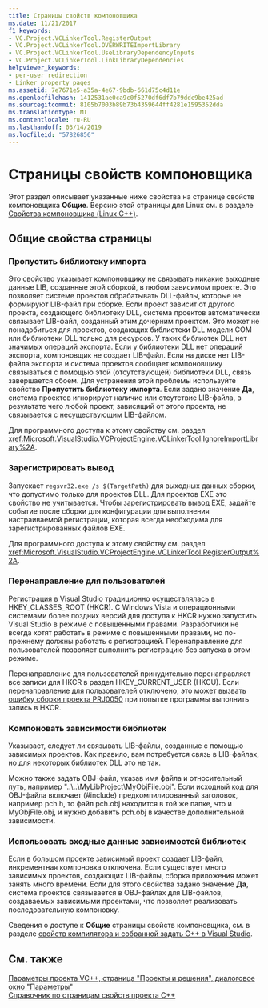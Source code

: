 ```yaml
---
title: Страницы свойств компоновщика
ms.date: 11/21/2017
f1_keywords:
- VC.Project.VCLinkerTool.RegisterOutput
- VC.Project.VCLinkerTool.OVERWRITEImportLibrary
- VC.Project.VCLinkerTool.UseLibraryDependencyInputs
- VC.Project.VCLinkerTool.LinkLibraryDependencies
helpviewer_keywords:
- per-user redirection
- Linker property pages
ms.assetid: 7e7671e5-a35a-4e67-9bdb-661d75c4d11e
ms.openlocfilehash: 1412531ae0ca9c0f5270df6df7b79ddc9be425ad
ms.sourcegitcommit: 8105b7003b89b73b4359644ff4281e1595352dda
ms.translationtype: MT
ms.contentlocale: ru-RU
ms.lasthandoff: 03/14/2019
ms.locfileid: "57826856"
---
```

# <a name="linker-property-pages"></a>Страницы свойств компоновщика

Этот раздел описывает указанные ниже свойства на странице свойств компоновщика **Общие**. Версию этой страницы для Linux см. в разделе [Свойства компоновщика (Linux C++)](../../linux/prop-pages/linker-linux.md).

## <a name="general-page-properties"></a>Общие свойства страницы

### <a name="ignore-import-library"></a>Пропустить библиотеку импорта

Это свойство указывает компоновщику не связывать никакие выходные данные LIB, созданные этой сборкой, в любом зависимом проекте. Это позволяет системе проектов обрабатывать DLL-файлы, которые не формируют LIB-файл при сборке. Если проект зависит от другого проекта, создающего библиотеку DLL, система проектов автоматически связывает LIB-файл, созданный этим дочерним проектом. Это может не понадобиться для проектов, создающих библиотеки DLL модели COM или библиотеки DLL только для ресурсов. У таких библиотек DLL нет значимых операций экспорта. Если у библиотеки DLL нет операций экспорта, компоновщик не создает LIB-файл. Если на диске нет LIB-файла экспорта и система проектов сообщает компоновщику связываться с помощью этой (отсутствующей) библиотеки DLL, связь завершается сбоем. Для устранения этой проблемы используйте свойство **Пропустить библиотеку импорта**. Если задано значение **Да**, система проектов игнорирует наличие или отсутствие LIB-файла, в результате чего любой проект, зависящий от этого проекта, не связывается с несуществующим LIB-файлом.

Для программного доступа к этому свойству см. раздел <xref:Microsoft.VisualStudio.VCProjectEngine.VCLinkerTool.IgnoreImportLibrary%2A>.

### <a name="register-output"></a>Зарегистрировать вывод

Запускает `regsvr32.exe /s $(TargetPath)` для выходных данных сборки, что допустимо только для проектов DLL. Для проектов EXE это свойство не учитывается. Чтобы зарегистрировать вывод EXE, задайте событие после сборки для конфигурации для выполнения настраиваемой регистрации, которая всегда необходима для зарегистрированных файлов EXE.

Для программного доступа к этому свойству см. раздел <xref:Microsoft.VisualStudio.VCProjectEngine.VCLinkerTool.RegisterOutput%2A>.

### <a name="per-user-redirection"></a>Перенаправление для пользователей

Регистрация в Visual Studio традиционно осуществлялась в HKEY_CLASSES_ROOT (HKCR). С Windows Vista и операционными системами более поздних версий для доступа к HKCR нужно запустить Visual Studio в режиме с повышенными правами. Разработчики не всегда хотят работать в режиме с повышенными правами, но по-прежнему должны работать с регистрацией. Перенаправление для пользователей позволяет выполнить регистрацию без запуска в этом режиме.

Перенаправление для пользователей принудительно перенаправляет все записи для HKCR в раздел HKEY\_CURRENT\_USER (HKCU). Если перенаправление для пользователей отключено, это может вызвать [ошибку сборки проекта PRJ0050](../../error-messages/tool-errors/project-build-error-prj0050.md) при попытке программы выполнить запись в HKCR.

### <a name="link-library-dependencies"></a>Компоновать зависимости библиотек

Указывает, следует ли связывать LIB-файлы, созданные с помощью зависимых проектов. Как правило, вам потребуется связь в LIB-файлах, но для некоторых библиотек DLL это не так.

Можно также задать OBJ-файл, указав имя файла и относительный путь, например "..\\..\MyLibProject\MyObjFile.obj". Если исходный код для OBJ-файла включает (#include) предкомпилированный заголовок, например pch.h, то файл pch.obj находится в той же папке, что и MyObjFile.obj, и нужно добавить pch.obj в качестве дополнительной зависимости.

### <a name="use-library-dependency-inputs"></a>Использовать входные данные зависимостей библиотек

Если в большом проекте зависимый проект создает LIB-файл, инкрементная компоновка отключена. Если существует много зависимых проектов, создающих LIB-файлы, сборка приложения может занять много времени. Если для этого свойства задано значение **Да**, система проектов связывается в OBJ-файлах для LIB-файлов, создаваемых зависимыми проектами, что позволяет реализовать последовательную компоновку.

Сведения о доступе к **Общие** страницы свойств компоновщика, см. в разделе [свойств компилятора и собранной задать C++ в Visual Studio](../working-with-project-properties.md).

## <a name="see-also"></a>См. также

[Параметры проекта VC++, страница "Проекты и решения", диалоговое окно "Параметры"](/visualstudio/ide/reference/vcpp-project-settings-projects-and-solutions-options-dialog-box)<br>
[Справочник по страницам свойств проекта C++](property-pages-visual-cpp.md)